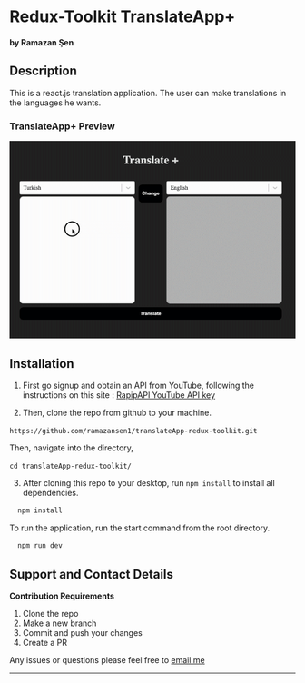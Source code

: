 # Redux-Toolkit TranslateApp+

#### by Ramazan Şen

## Description

This is a react.js translation application. The user can make translations in the languages he wants.

### TranslateApp+ Preview

<img src="/public/screen-images/preview.gif">

## Installation

1. First go signup and obtain an API from YouTube, following the instructions on this site : [RapipAPI YouTube API key](https://rapidapi.com/)

2. Then, clone the repo from github to your machine.

`https://github.com/ramazansen1/translateApp-redux-toolkit.git`

Then, navigate into the directory,

`cd translateApp-redux-toolkit/`

3. After cloning this repo to your desktop, run `npm install` to install all dependencies.

```sh
  npm install
```

To run the application, run the start command from the root directory.

```sh
  npm run dev
```

## Support and Contact Details

**Contribution Requirements**

1. Clone the repo
2. Make a new branch
3. Commit and push your changes
4. Create a PR

Any issues or questions please feel free to [email me](mailto:snramazansen@gmail.com)

---
